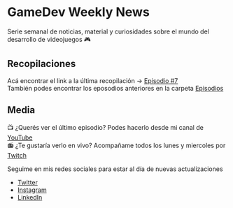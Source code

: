 # GameDev Weekly News

Serie semanal de noticias, material y curiosidades sobre el mundo del desarrollo de videojuegos 🎮

## Recopilaciones

Acá encontrar el link a la última recopilación -> [Episodio #7](https://github.com/elmiguedev/gamedev-weekly-news/blob/main/episodes/weekly-news-007-2024-05-13.md)  
También podes encontrar los eposodios anteriores en la carpeta [Episodios](https://github.com/elmiguedev/gamedev-weekly-news/tree/main/episodes)

## Media

📺 ¿Querés ver el último episodio? Podes hacerlo desde mi canal de [YouTube](https://www.youtube.com/@el_migue_dev)  
📻 ¿Te gustaría verlo en vivo? Acompañame todos los lunes y miercoles por [Twitch](https://twitch.tv/elmiguedev)

Seguime en mis redes sociales para estar al día de nuevas actualizaciones
- [Twitter](https://twitter.com/elmiguedev)
- [Instagram](https://instagram.com/elmiguedev)
- [LinkedIn](https://linkedin.com/in/elmiguedev)
  

